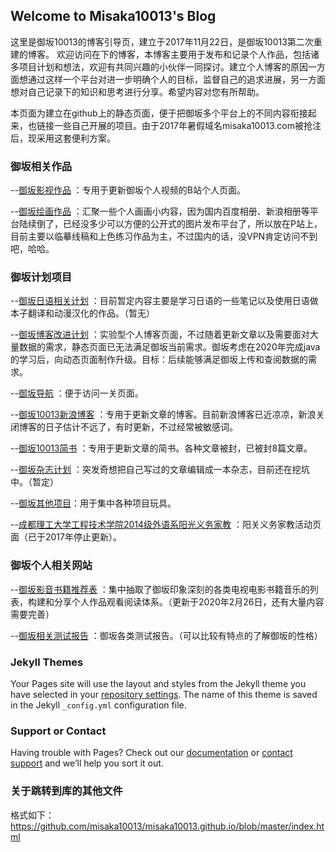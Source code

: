 ﻿## Welcome to Misaka10013's Blog

这里是御坂10013的博客引导页，建立于2017年11月22日，是御坂10013第二次重建的博客。
欢迎访问在下的博客，本博客主要用于发布和记录个人作品，包括诸多项目计划和想法，欢迎有共同兴趣的小伙伴一同探讨。建立个人博客的原因一方面想通过这样一个平台对进一步明确个人的目标，监督自己的追求进展，另一方面想对自己记录下的知识和思考进行分享。希望内容对您有所帮助。

本页面为建立在github上的静态页面，便于把御坂多个平台上的不同内容衔接起来，也链接一些自己开展的项目。由于2017年暑假域名misaka10013.com被抢注后，现采用这套便利方案。

### 御坂相关作品
--[御坂影视作品](https://space.bilibili.com/1572865) ：专用于更新御坂个人视频的B站个人页面。

--[御坂绘画作品](https://www.pixiv.net/users/50325791) ：汇聚一些个人画画小内容，因为国内百度相册、新浪相册等平台陆续倒了，已经没多少可以方便的公开式的图片发布平台了，所以放在P站上，目前主要以临摹线稿和上色练习作品为主，不过国内的话，没VPN肯定访问不到吧，哈哈。

### 御坂计划项目
--[御坂日语相关计划](https://misaka10013.github.io/posts/404.html) ：目前暂定内容主要是学习日语的一些笔记以及使用日语做本子翻译和动漫汉化的作品。（暂无）

--[御坂博客改进计划](https://misaka10013.github.io/posts/index.html) ：实验型个人博客页面，不过随着更新文章以及需要面对大量数据的需求，静态页面已无法满足御坂当前需求。御坂考虑在2020年完成java的学习后，向动态页面制作升级。目标：后续能够满足御坂上传和查阅数据的需求。

--[御坂导航](https://misaka10013.github.io/posts/page/daohang.html) ：便于访问一关页面。

--[御坂10013新浪博客](http://blog.sina.com.cn/misaka10013) ：专用于更新文章的博客。目前新浪博客已近凉凉，新浪关闭博客的日子估计不远了，有时更新，不过经常被敏感词。

--[御坂10013简书](https://www.jianshu.com/u/95a282f5a11c) ：专用于更新文章的简书。各种文章被封，已被封8篇文章。

--[御坂杂志计划](https://misaka10013.github.io/posts/404.html) ：突发奇想把自己写过的文章编辑成一本杂志，目前还在挖坑中。（暂定）

--[御坂其他项目](https://misaka10013.github.io/posts/page/test.html)：用于集中各种项目玩具。

--[成都理工大学工程技术学院2014级外语系阳光义务家教](https://misaka10013.github.io/posts/qingzhixie/index.html) ：阳关义务家教活动页面（已于2017年停止更新）。

### 御坂个人相关网站
--[御坂影音书籍推荐表](https://misaka10013.github.io/posts/misakalist.htm) ：集中抽取了御坂印象深刻的各类电视电影书籍音乐的列表，构建和分享个人作品观看阅读体系。（更新于2020年2月26日，还有大量内容需要完善）

--[御坂相关测试报告](https://misaka10013.github.io/posts/test.html) ：御坂各类测试报告。（可以比较有特点的了解御坂的性格）


### Jekyll Themes

Your Pages site will use the layout and styles from the Jekyll theme you have selected in your [repository settings](https://github.com/misaka10013/misaka10013.github.io/settings). The name of this theme is saved in the Jekyll `_config.yml` configuration file.

### Support or Contact

Having trouble with Pages? Check out our [documentation](https://help.github.com/categories/github-pages-basics/) or [contact support](https://github.com/contact) and we’ll help you sort it out.

### 关于跳转到库的其他文件
格式如下：
https://github.com/misaka10013/misaka10013.github.io/blob/master/index.html

